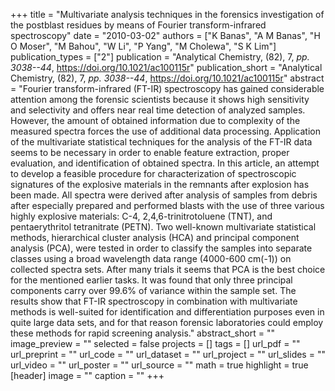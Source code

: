 +++
title = "Multivariate analysis techniques in the forensics investigation of the postblast residues by means of Fourier transform-infrared spectroscopy"
date = "2010-03-02"
authors = ["K Banas", "A M Banas", "H O Moser", "M Bahou", "W Li", "P Yang", "M Cholewa", "S K Lim"]
publication_types = ["2"]
publication = "Analytical Chemistry, (82), 7, _pp. 3038--44_, https://doi.org/10.1021/ac100115r"
publication_short = "Analytical Chemistry, (82), 7, _pp. 3038--44_, https://doi.org/10.1021/ac100115r"
abstract = "Fourier transform-infrared (FT-IR) spectroscopy has gained considerable attention among the forensic scientists because it shows high sensitivity and selectivity and offers near real time detection of analyzed samples. However, the amount of obtained information due to complexity of the measured spectra forces the use of additional data processing. Application of the multivariate statistical techniques for the analysis of the FT-IR data seems to be necessary in order to enable feature extraction, proper evaluation, and identification of obtained spectra. In this article, an attempt to develop a feasible procedure for characterization of spectroscopic signatures of the explosive materials in the remnants after explosion has been made. All spectra were derived after analysis of samples from debris after especially prepared and performed blasts with the use of three various highly explosive materials: C-4, 2,4,6-trinitrotoluene (TNT), and pentaerythritol tetranitrate (PETN). Two well-known multivariate statistical methods, hierarchical cluster analysis (HCA) and principal component analysis (PCA), were tested in order to classify the samples into separate classes using a broad wavelength data range (4000-600 cm(-1)) on collected spectra sets. After many trials it seems that PCA is the best choice for the mentioned earlier tasks. It was found that only three principal components carry over 99.6% of variance within the sample set. The results show that FT-IR spectroscopy in combination with multivariate methods is well-suited for identification and differentiation purposes even in quite large data sets, and for that reason forensic laboratories could employ these methods for rapid screening analysis."
abstract_short = ""
image_preview = ""
selected = false
projects = []
tags = []
url_pdf = ""
url_preprint = ""
url_code = ""
url_dataset = ""
url_project = ""
url_slides = ""
url_video = ""
url_poster = ""
url_source = ""
math = true
highlight = true
[header]
image = ""
caption = ""
+++
